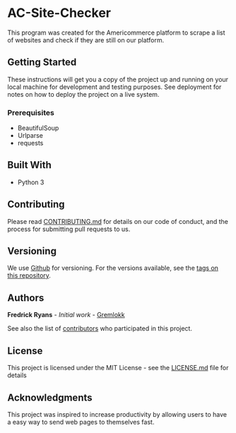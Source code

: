 # AC-Site-Checker

This program was created for the Americommerce platform to scrape a list of websites and check if they are still on our platform.  

## Getting Started

These instructions will get you a copy of the project up and running on your local machine for development and testing purposes. See deployment for notes on how to deploy the project on a live system.

### Prerequisites


* BeautifulSoup
* Urlparse
* requests


## Built With

* Python 3


## Contributing

Please read [CONTRIBUTING.md](https://github.com/gremlokk) for details on our code of conduct, and the process for submitting pull requests to us.

## Versioning

We use [Github](http://github.com) for versioning. For the versions available, see the [tags on this repository](https://github.com/your/project/tags). 

## Authors

**Fredrick Ryans** - *Initial work* - [Gremlokk](https://github.com/gremlokk)

See also the list of [contributors](https://github.com/your/project/contributors) who participated in this project.

## License

This project is licensed under the MIT License - see the [LICENSE.md](LICENSE.md) file for details

## Acknowledgments

This project was inspired to increase productivity by allowing users to have a easy way to send web pages to themselves fast.
